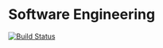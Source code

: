 # Software Engineering
 
[![Build Status](https://travis-ci.com/shanexuu89/Software-Engineering.svg?branch=master)](https://travis-ci.com/shanexuu89/Software-Engineering)
